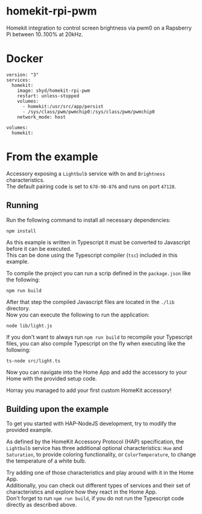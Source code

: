 # homekit-rpi-pwm
Homekit integration to control screen brightness via pwm0 on a Rapsberry Pi between 10..100% at 20kHz.


# Docker

```
version: "3"
services:
  homekit:
    image: shyd/homekit-rpi-pwm
    restart: unless-stopped
    volumes:
      - homekit:/usr/src/app/persist
      - /sys/class/pwm/pwmchip0:/sys/class/pwm/pwmchip0
    network_mode: host
    
volumes:
  homekit:
```

# From the example

Accessory exposing a `Lightbulb` service with `On` and `Brightness` characteristics.  
The default pairing code is set to `678-90-876` and runs on port `47128`.

## Running

Run the following command to install all necessary dependencies:  
```
npm install
```

As this example is written in Typescript it must be converted to Javascript before it can be executed.  
This can be done using the Typescript compiler (`tsc`) included in this example.

To compile the project you can run a scrip defined in the `package.json` like the following:  
```
npm run build
```

After that step the compiled Javascript files are located in the `./lib` directory.  
Now you can execute the following to run the application:
```
node lib/light.js
```

If you don't want to always run `npm run build` to recompile your Typescript files, you can also 
compile Typescript on the fly when executing like the following:
```
ts-node src/light.ts
```

Now you can navigate into the Home App and add the accessory to your Home with the provided setup code.

Horray you managed to add your first custom HomeKit accessory!

## Building upon the example

To get you started with HAP-NodeJS development, try to modify the provided example.
  
As defined by the HomeKit Accessory Protocol (HAP) specification, the `Lightbulb` service has three
additional optional characteristics: `Hue` and `Saturation`, to provide coloring functionality, or 
`ColorTemperature`, to change the temperature of a white bulb.

Try adding one of those characteristics and play around with it in the Home App.  
Additionally, you can check out different types of services and their set of characteristics and 
explore how they react in the Home App.  
Don't forget to run `npm run build`, if you do not run the Typescript code directly as described above.
